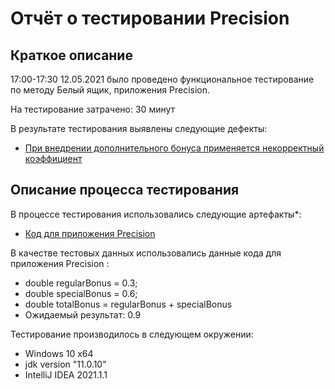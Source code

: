 # Отчёт о тестировании Precision

## Краткое описание

17:00-17:30 12.05.2021 было проведено функциональное тестирование по методу Белый ящик, приложения Precision.

На тестирование затрачено: 30 минут

В результате тестирования выявлены следующие дефекты:
* [При внедрении дополнительного бонуса применяется некорректный коэффициент](https://github.com/Yudinegor86/Precision/issues/1#issue-890075066)

## Описание процесса тестирования

В процессе тестирования использовались следующие артефакты*:
* [Код для приложения Precision](https://github.com/Yudinegor86/Precision/blob/master/src/Main.java)



В качестве тестовых данных использовались данные кода для приложения Precision :
* double regularBonus = 0.3;<br>
* double specialBonus = 0.6;<br>
* double totalBonus = regularBonus + specialBonus<br>
* Ожидаемый результат: 0.9

Тестирование производилось в следующем окружении:
* Windows 10 x64
* jdk version "11.0.10"
* IntelliJ IDEA 2021.1.1 
